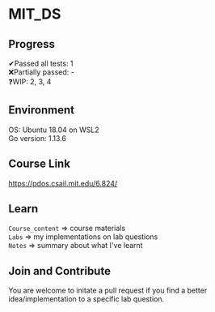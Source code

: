# MIT_DS

## Progress
✔Passed all tests: 1\
❌Partially passed: -\
❓WIP: 2, 3, 4

## Environment
OS: Ubuntu 18.04 on WSL2\
Go version: 1.13.6

## Course Link
https://pdos.csail.mit.edu/6.824/

## Learn
`Course_content` => course materials\
`Labs` => my implementations on lab questions\
`Notes` => summary about what I've learnt

## Join and Contribute
You are welcome to initate a pull request if you find a better idea/implementation to a specific lab question.